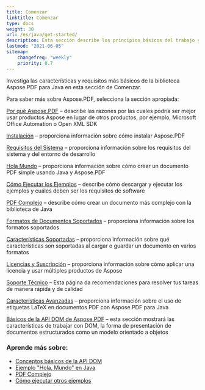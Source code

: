 ```yaml
---
title: Comenzar 
linktitle: Comenzar
type: docs
weight: 30
url: /es/java/get-started/
description: Esta sección describe los principios básicos del trabajo y el uso de la API DOM. También demuestra ejemplos simples y complejos para crear un documento PDF
lastmod: "2021-06-05"   
sitemap: 
    changefreq: "weekly"
    priority: 0.7
---
```


Investiga las características y requisitos más básicos de la biblioteca Aspose.PDF para Java en esta sección de Comenzar.

Para saber más sobre Aspose.PDF, selecciona la sección apropiada:

[Por qué Aspose.PDF](/pdf/es/java/why-aspose-pdf/) – describe las razones por las cuales podría ser mejor usar productos Aspose en lugar de otros productos, por ejemplo, Microsoft Office Automation o Open XML SDK

[Instalación](/pdf/es/java/installation/) – proporciona información sobre cómo instalar Aspose.PDF

[Requisitos del Sistema](/pdf/es/java/system-requirements/) – proporciona información sobre los requisitos del sistema y del entorno de desarrollo

[Hola Mundo](/pdf/es/java/hello-world-example/) – proporciona información sobre cómo crear un documento PDF simple usando Java y Aspose.PDF

[Cómo Ejecutar los Ejemplos](/pdf/es/java/how-to-run-other-examples/) – describe cómo descargar y ejecutar los ejemplos y cuáles deben ser los requisitos de software

[PDF Complejo](/pdf/es/java/complex-pdf-example/) – describe cómo crear un documento más complejo con la biblioteca de Java

[Formatos de Documentos Soportados](/pdf/es/java/supported-file-formats/) – proporciona información sobre los formatos soportados

[Características Soportadas](/pdf/es/java/key-features/) – proporciona información sobre qué características son soportadas al cargar o guardar un documento en varios formatos

[Licencias y Suscripción](/pdf/es/java/licensing/) – proporciona información sobre cómo aplicar una licencia y usar múltiples productos de Aspose

[Soporte Técnico](/pdf/es/java/technical-support/) – Esta página da recomendaciones para resolver tus tareas de manera rápida y de calidad

[Características Avanzadas](/pdf/es/java/advanced-features/) – proporciona información sobre el uso de etiquetas LaTeX en documentos PDF con Aspose.PDF para Java

[Básicos de la API DOM de Aspose.PDF](/pdf/es/java/basics-of-dom-api/) – esta sección mostrará las características de trabajar con DOM, la forma de presentación de documentos estructurados como un modelo orientado a objetos

### Aprende más sobre:

- [Conceptos básicos de la API DOM](/pdf/es/java/basics-of-dom-api/)
- [Ejemplo "Hola, Mundo" en Java](/pdf/es/java/hello-world-example/)
- [PDF Complejo](/pdf/es/java/complex-pdf-example/)
- [Cómo ejecutar otros ejemplos](/pdf/es/java/how-to-run-other-examples/)